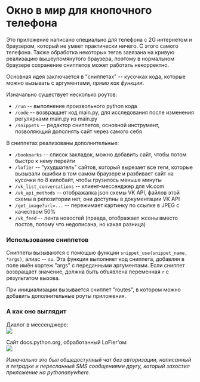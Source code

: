 # Окно в мир для кнопочного телефона

Это приложение написано специально для телефона с 2G интернетом
и браузером, который не умеет практически ничего. С этого самого телефона.
Также обработка некоторых тегов завязана на кривую реализацию
вышеупомянутого браузера, поэтому в нормальном браузере
сохранение сниппетов может работать некорректно.

Основная идея заключается в "сниппетах" -- кусочках кода,
которые можно вызывать с аргументами, _прямо как функции_.

Изначально существует несколько роутов:
- `/run` -- выполнение произвольного python кода
- `/code` -- возвращает код main.py, для исследования
  после изменения регулярками main.py из main.py
- `/snippets` -- редактор сниппетов, основной инструмент,
  позволяющий дополнять сайт через самого себя

В сниппетах реализованы дополнительные:
- `/bookmarks` -- список закладок, можно добавить сайт,
  чтобы потом быстро к нему перейти
- `/lofier` -- "ухудшатель" сайтов, который вырезает все теги,
  которые вызывали ошибки в том самом браузере и разбивает сайт
  на кусочки по 8 килобайт, чтобы грузилось меньше минуты
- `/vk_list_conversations` -- клиент-мессенджер для vk.com
- `/vk_api_methods` -- отображалка json схемы VK API,
  файлов этой схемы в репозитории нет, они доступны в документации VK API
- `/get_image?url=...` -- пережимает картинку по ссылке в JPEG с качеством 50%
- `/vk_feed` -- лента новостей (правда, отображает жсоны
  вместо постов, потому что недописана, но какая разница)


### Использование сниппетов

Сниппеты вызываются с помощью функции `snippet_use(snippet_name, *args)`,
алиас -- `su`. Эта функция выполняет код сниппета,
добавляя в поле имён кортеж "args" с переданными аргументами.
Если сниппет возвращает значение, должна быть объявлена переменная
`r` с результатом вызова.

При инициализации вызывается сниппет "routes",
в котором можно добавить дополнительные роуты приложения.


### А как оно выглядит

Диалог в мессенджере:\
![](https://sun9-31.userapi.com/impg/Yw4XZN61sAlsM2EeHz-Kg30DS-IaBgi-NsHVsA/3Whb_htd-PI.jpg?size=607x487&quality=96&sign=fabebf5f370ef0e9047415d269c53063&type=album)

Сайт docs.python.org, обработанный LoFier'ом:\
![](https://sun9-49.userapi.com/impg/G2gC2LAmEZ3lOaD14i9NVfqrfQxUWkDruDMYfQ/qP7Ke_qsd6w.jpg?size=1613x709&quality=96&sign=87f6aa586ddeab13d49cae488a6531cb&type=album)


_Изначально это был общедоступный чат без авторизации,_
_написанный в тетрадке и пересланный SMS сообщениями_
_другу, который захостил приложение на pythonanywhere._
